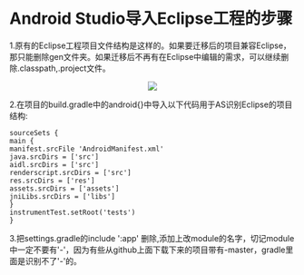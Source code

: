 # Android Studio导入Eclipse工程的步骤 #
1.原有的Eclipse工程项目文件结构是这样的。如果要迁移后的项目兼容Eclipse，那只能删除gen文件夹。如果迁移后不再有在Eclipse中编辑的需求，可以继续删除.classpath,.project文件。 

<div align=center>
<img src="http://i.imgur.com/KUNyTYG.png" />
</div>

2.在项目的build.gradle中的android{}中导入以下代码用于AS识别Eclipse的项目结构: 
   
    sourceSets {
    main {
    manifest.srcFile 'AndroidManifest.xml'
    java.srcDirs = ['src']
    aidl.srcDirs = ['src']
    renderscript.srcDirs = ['src']
    res.srcDirs = ['res']
    assets.srcDirs = ['assets']
    jniLibs.srcDirs = ['libs']
    }
    instrumentTest.setRoot('tests')
    }  
3.把settings.gradle的include ':app' 删除,添加上改module的名字，切记module中一定不要有'-'，因为有些从github上面下载下来的项目带有-master，gradle里面是识别不了'-'的。
